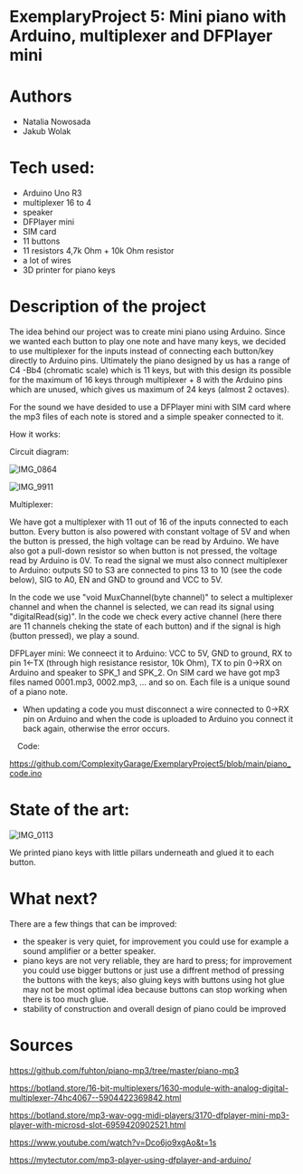 # ExemplaryProject 5: Mini piano with Arduino, multiplexer and DFPlayer mini
# Authors 
- Natalia Nowosada
- Jakub Wolak
  
# Tech used:
- Arduino Uno R3
- multiplexer 16 to 4
- speaker
- DFPlayer mini
- SIM card
- 11 buttons
- 11 resistors 4,7k Ohm + 10k Ohm resistor
- a lot of wires
- 3D printer for piano keys
# Description of the project 
The idea behind our project was to create mini piano using Arduino. Since we wanted each button to play one note and have many keys, we decided to use multiplexer for the inputs instead of connecting each button/key directly to Arduino pins. Ultimately the piano designed by us has a range of C4 -Bb4 (chromatic scale) which is 11 keys, but with this design its possible for the maximum of 16 keys through multiplexer + 8 with the Arduino pins which are unused, which gives us maximum of 24 keys (almost 2 octaves). 

For the sound we have desided to use a DFPlayer mini with SIM card where the mp3 files of each note is stored and a simple speaker connected to it.

How it works:

Circuit diagram: 

![IMG_0864](https://github.com/ComplexityGarage/ExemplaryProject5/assets/125824728/317f2261-d7fe-4e53-8da5-028def02ff8d)


![IMG_9911](https://github.com/ComplexityGarage/ExemplaryProject5/assets/125824728/3e5b594a-a21f-42d0-b860-1ae94c460d25)

Multiplexer:

We have got a multiplexer with 11 out of 16 of the inputs connected to each button. Every button is also powered with constant voltage of 5V and when the button is pressed, the high voltage can be read by Arduino. We have also got a pull-down resistor so when button is not pressed, the voltage read by Arduino is 0V. 
To read the signal we must also connect multiplexer to Arduino: outputs S0 to S3 are connected to pins 13 to 10 (see the code below), SIG to A0, EN and GND to ground and VCC to 5V.

In the code we use "void MuxChannel(byte channel)" to select a multiplexer channel and when the channel is selected, we can read its signal using "digitalRead(sig)". In the code we check every active channel (here there are 11 channels cheking the state of each button) and if the signal is high (button pressed), we play a sound.

DFPLayer mini:
We conneect it to Arduino: VCC to 5V, GND to ground, RX to pin 1<-TX (through high resistance resistor, 10k Ohm), TX to pin 0->RX on Arduino and speaker to SPK_1 and SPK_2.
On SIM card we have got mp3 files named 0001.mp3, 0002.mp3, ... and so on. Each file is a unique sound of a piano note. 
* When updating a code you must disconnect a wire connected to 0->RX pin on Arduino and when the code is uploaded to Arduino you connect it back again, otherwise the error occurs.

&emsp;Code:

https://github.com/ComplexityGarage/ExemplaryProject5/blob/main/piano_code.ino

# State of the art:
![IMG_0113](https://github.com/ComplexityGarage/ExemplaryProject5/assets/125824728/831e3ea5-9e71-43f5-909c-10d0fc86135e)

We printed piano keys with little pillars underneath and glued it to each button.

# What next?
There are a few things that can be improved:
- the speaker is very quiet, for improvement you could use for example a sound amplifier or a better speaker.
- piano keys are not very reliable, they are hard to press; for improvement you could use bigger buttons or just use a diffrent method of pressing the buttons with the keys; also gluing keys with buttons using hot glue may not be most optimal idea because buttons can stop working when there is too much glue.
- stability of construction and overall design of piano could be improved
# Sources 
https://github.com/fuhton/piano-mp3/tree/master/piano-mp3

https://botland.store/16-bit-multiplexers/1630-module-with-analog-digital-multiplexer-74hc4067--5904422369842.html

https://botland.store/mp3-wav-ogg-midi-players/3170-dfplayer-mini-mp3-player-with-microsd-slot-6959420902521.html

https://www.youtube.com/watch?v=Dco6jo9xgAo&t=1s

https://mytectutor.com/mp3-player-using-dfplayer-and-arduino/




